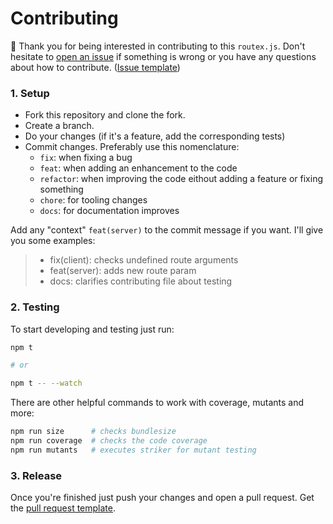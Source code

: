 # Contributing

:tada: Thank you for being interested in contributing to this `routex.js`. Don't hesitate to [open an issue] if something is wrong or you have any questions about how to contribute. ([Issue template]) 

### 1. Setup

* Fork this repository and clone the fork. 
* Create a branch.
* Do your changes (if it's a feature, add the corresponding tests)
* Commit changes. Preferably use this nomenclature:
  * `fix`: when fixing a bug
  * `feat`: when adding an enhancement to the code 
  * `refactor`: when improving the code eithout adding a feature or fixing something
  * `chore`: for tooling changes
  * `docs`: for documentation improves
  
Add any "context" `feat(server)` to the commit message if you want. I'll give you some examples:

> * fix(client): checks undefined route arguments
> * feat(server): adds new route param
> * docs: clarifies contributing file about testing 
 

### 2. Testing

To start developing and testing just run:

```bash
npm t

# or

npm t -- --watch
```

There are other helpful commands to work with coverage, mutants and more:

```bash
npm run size      # checks bundlesize
npm run coverage  # checks the code coverage
npm run mutants   # executes striker for mutant testing
```

### 3. Release

Once you're finished just push your changes and open a pull request. Get the [pull request template].

[open an issue]: https://github.com/alexhoma/routex.js/issues/new
[issue template]: ./ISSUE_TEMPLATE.md
[pull request template]: ./PULL_REQUEST_TEMPLATE.md